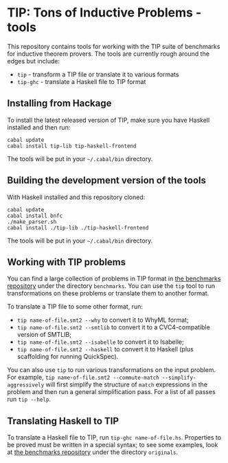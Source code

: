 # TIP: Tons of Inductive Problems - tools

This repository contains tools for working with the TIP suite of
benchmarks for inductive theorem provers. The tools are currently
rough around the edges but include:

* `tip` - transform a TIP file or translate it to various formats
* `tip-ghc` - translate a Haskell file to TIP format

## Installing from Hackage

To install the latest released version of TIP, make sure you have Haskell installed and then run:

    cabal update
    cabal install tip-lib tip-haskell-frontend

The tools will be put in your `~/.cabal/bin` directory.

## Building the development version of the tools

With Haskell installed and this repository cloned:

    cabal update
    cabal install bnfc
    ./make_parser.sh
    cabal install ./tip-lib ./tip-haskell-frontend

The tools will be put in your `~/.cabal/bin` directory.

## Working with TIP problems

You can find a large collection of problems in TIP format in
[the benchmarks repository](http://github.com/tip-org/benchmarks)
under the directory `benchmarks`. You can use the `tip` tool
to run transformations on these problems or translate them to another format.

To translate a TIP file to some other format, run:

* `tip name-of-file.smt2 --why` to convert it to WhyML format;
* `tip name-of-file.smt2 --smtlib` to convert it to a
  CVC4-compatible version of SMTLIB;
* `tip name-of-file.smt2 --isabelle` to convert it to Isabelle;
* `tip name-of-file.smt2 --haskell` to convert it to
  Haskell (plus scaffolding for running QuickSpec).

You can also use `tip` to run various transformations on the input problem.
For example, `tip name-of-file.smt2 --commute-match --simplify-aggressively`
will first simplify the structure of `match` expressions in the problem
and then run a general simplification pass. For a list of all passes
run `tip --help`.

## Translating Haskell to TIP

To translate a Haskell file to TIP, run `tip-ghc name-of-file.hs`.
Properties to be proved must be written in a special syntax; to
see some examples, look at
[the benchmarks repository](http://github.com/tip-org/benchmarks)
under the directory `originals`.

